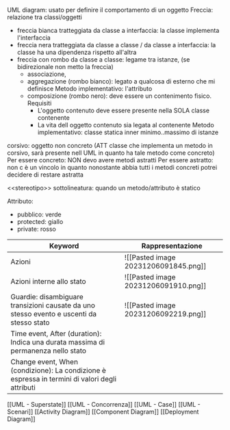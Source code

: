UML diagram: usato per definire il comportamento di un oggetto
Freccia: relazione tra classi/oggetti
- freccia bianca tratteggiata da classe a interfaccia: la classe implementa l'interfaccia
- freccia nera tratteggiata da classe a classe / da classe a interfaccia: la classe ha una dipendenza rispetto all'altra
- freccia con rombo da classe a classe: legame tra istanze, (se bidirezionale non metto la freccia)
	- associazione, 
	- aggregazione (rombo bianco): legato a qualcosa di esterno che mi definisce
		Metodo implementativo: l'attributo
	- composizione (rombo nero): deve essere un contenimento fisico. Requisiti
		- L'oggetto contenuto deve essere presente nella SOLA classe contenente 
		- La vita dell oggetto contenuto sia legata al contenente 
		Metodo implementativo: classe statica inner
	minimo..massimo di istanze

corsivo: oggetto non concreto (ATT classe che implementa un metodo in corsivo, sarà presente nell UML in quanto ha tale metodo come concreto)
Per essere concreto: NON devo avere metodi astratti
Per essere astratto: non c è un vincolo in quanto nonostante abbia tutti i metodi concreti potrei decidere di restare astratta

\<\<stereotipo>>
sottolineatura: quando un metodo/attributo è statico 

Attributo: 
- pubblico: verde
- protected: giallo
- private: rosso

| Keyword                                                                                  | Rappresentazione                     |
| ---------------------------------------------------------------------------------------- | ------------------------------------ |
| Azioni                                                                                   | ![[Pasted image 20231206091845.png]] |
| Azioni interne allo stato                                                                | ![[Pasted image 20231206091910.png]] |
| Guardie: disambiguare transizioni causate da uno stesso evento e uscenti da stesso stato | ![[Pasted image 20231206092219.png]] |
| Time event, After (duration): Indica una durata massima di permanenza nello stato                    |                                      |
| Change event, When (condizione): La condizione è espressa in termini di valori degli attributi                                                                                         |                                      |

[[UML - Superstate]]
[[UML - Concorrenza]]
[[UML - Case]]
[[UML - Scenari]]
[[Activity Diagram]]
[[Component Diagram]]
[[Deployment Diagram]]